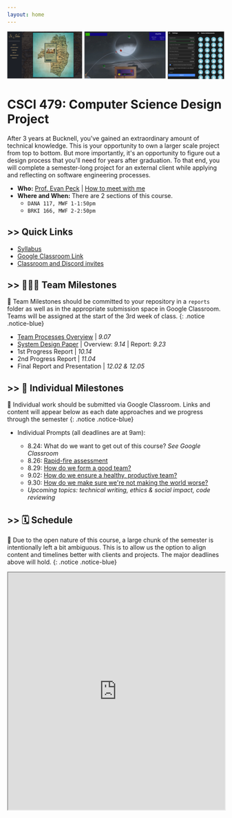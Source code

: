 ```yaml
---
layout: home
---
```

<link rel="stylesheet" href="cspui.css">

![alt text](figs/seniorDesign.png)

# CSCI 479: Computer Science Design Project
After 3 years at Bucknell, you've gained an extraordinary amount of technical knowledge. This is your opportunity to own a larger scale project from top to bottom. But more importantly, it's an opportunity to figure out a design process that you'll need for years after graduation. To that end, you will complete a semester-long project for an external client while applying and reflecting on software engineering processes.  

- **Who:** [Prof. Evan Peck](https://evanpeck.github.io/) \| [How to meet with me](https://evanpeck.github.io/student-faq/#can-we-meet)
- **Where and When:** There are 2 sections of this course. 
  - `DANA 117, MWF 1-1:50pm`
  - `BRKI 166, MWF 2-2:50pm`

## >> Quick Links
- [Syllabus](docs/syllabus)
- [Google Classroom Link](https://classroom.google.com/u/1/c/NTM3NjkwMjIwMzU4)
- [Classroom and Discord invites](https://moodle.bucknell.edu/course/view.php?id=47293)

## >> 🧑🧑🧑 Team Milestones
📣 Team Milestones should be committed to your repository in a `reports` folder as well as in the appropriate submission space in Google Classroom. Teams will be assigned at the start of the 3rd week of class. 
{: .notice .notice-blue}

- [Team Processes Overview](prompts/team_processes) \| _9.07_
- [System Design Paper](docs/system) \| Overview: _9.14_ \| Report: _9.23_
- 1st Progress Report \| _10.14_
- 2nd Progress Report \| _11.04_
- Final Report and Presentation \| _12.02 & 12.05_

## >> 🧑 Individual Milestones
📣 Individual work should be submitted via Google Classroom. Links and content will appear below as each date approaches and we progress through the semester 
{: .notice .notice-blue}

- Individual Prompts (all deadlines are at 9am):
  - 8.24: What do we want to get out of this course? _See Google Classroom_
  - 8.26: [Rapid-fire assessment](prompts/project_assess)
  - 8.29: [How do we form a good team?](prompts/teamcreation)
  - 9.02: [How do we ensure a healthy, productive team?](prompts/processes)
  - 9.30: [How do we make sure we're not making the world worse?](prompts/ethics)
  - _Upcoming topics: technical writing, ethics & social impact, code reviewing_

  <!-- - 8.26: [Rapid-fire assessment](prompts/projectassess)
  - 8.29: [How do we form a good team?](prompts/teamcreation)
  - 9.02: [How do we ensure a healthy, productive team?](prompts/processes)
  - 10.26: [How do we make sure we're not making the world worse?](prompts/ethics)
  - 11.09: _How do we ensure quality in our projects?_ -->

<!-- <br/><br/>
- [Final (Individual) Reflection](docs/reflection) \| _End of finals period_ -->

## >> 🗓️ Schedule
📣 Due to the open nature of this course, a large chunk of the semester is intentionally left a bit ambiguous. This is to allow us the option to align content and timelines better with clients and projects. The major deadlines above will hold. 
{: .notice .notice-blue}

<iframe src="https://docs.google.com/spreadsheets/d/e/2PACX-1vT3YZYNHB0UfEEfzZsw-h7HYV2c8Cw7ssXUXovTQZWTtYrKFzgr6bIYlKF8yN6K7sbm2JTUhm1gzbh_/pubhtml?gid=263478748&amp;single=true&amp;widget=false&amp;headers=false&amp;range=a1:f47&amp;chrome=false" style="width:100%;height:550px;"></iframe>
